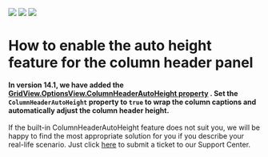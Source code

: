 <!-- default badges list -->
![](https://img.shields.io/endpoint?url=https://codecentral.devexpress.com/api/v1/VersionRange/128628568/14.1.3%2B)
[![](https://img.shields.io/badge/Open_in_DevExpress_Support_Center-FF7200?style=flat-square&logo=DevExpress&logoColor=white)](https://supportcenter.devexpress.com/ticket/details/E2574)
[![](https://img.shields.io/badge/📖_How_to_use_DevExpress_Examples-e9f6fc?style=flat-square)](https://docs.devexpress.com/GeneralInformation/403183)
<!-- default badges end -->
# How to enable the auto height feature for the column header panel


<strong>In version 14.1, we have added the <a href="https://documentation.devexpress.com/#windowsforms/DevExpressXtraGridViewsGridGridOptionsView_ColumnHeaderAutoHeighttopic">GridView.OptionsView.ColumnHeaderAutoHeight property</a> . Set the `ColumnHeaderAutoHeight` property to `true` to wrap the column captions and automatically adjust the column header height. </strong><br/><br/>
If the built-in ColumnHeaderAutoHeight feature does not suit you, we will be happy to find the most appropriate solution for you if you describe your real-life scenario. Just click   [here](https://www.devexpress.com/Support/Center/Question/Create) to submit a ticket to our Support Center.
